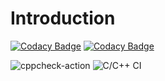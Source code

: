 # Introduction

[![Codacy Badge](https://api.codacy.com/project/badge/Grade/f8c2839755904d02840f6e0adc85d010)](https://app.codacy.com/manual/stepin104965/Introduction?utm_source=github.com&utm_medium=referral&utm_content=stepin104965/Introduction&utm_campaign=Badge_Grade_Dashboard)
[![Codacy Badge](https://api.codacy.com/project/badge/Grade/77ce7ce02a954cccae0bbba62a149e7b)](https://app.codacy.com/manual/stepin104965/Introduction?utm_source=github.com&utm_medium=referral&utm_content=stepin104965/Introduction&utm_campaign=Badge_Grade_Dashboard)

![cppcheck-action](https://github.com/stepin104965/Introduction/workflows/cppcheck-action/badge.svg)
![C/C++ CI](https://github.com/stepin104965/Introduction/workflows/C/C++%20CI/badge.svg)

